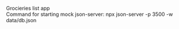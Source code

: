 Grocieries list app\
Command for starting mock json-server: npx json-server -p 3500 -w data/db.json
